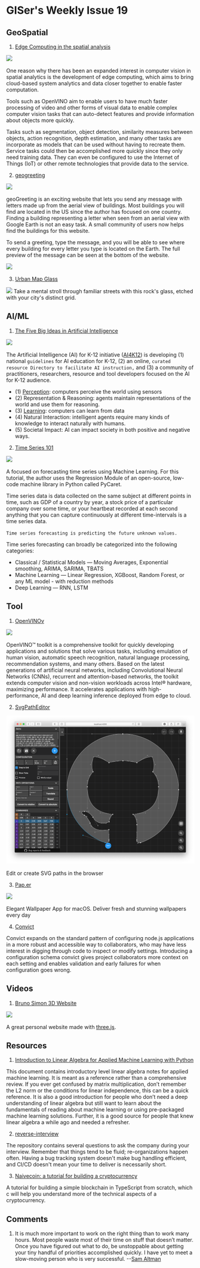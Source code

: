 # GISer's Weekly Issue 19

## GeoSpatial

1. [Edge Computing in the spatial analysis](https://www.gislounge.com/recent-developments-in-spatial-analysis-and-computer-vision/)

![](https://www.notebookcheck.net/fileadmin/_processed_/6/c/csm_TB1QdC2KhjaK1RjSZKzXXXVwXXa_3302_1854_33438f804b.png)

One reason why there has been an expanded interest in computer vision in spatial analytics is the development of edge computing, which aims to bring cloud-based system analytics and data closer together to enable faster computation.

Tools such as OpenVINO aim to enable users to have much faster processing of video and other forms of visual data to enable complex computer vision tasks that can auto-detect features and provide information about objects more quickly.

Tasks such as segmentation, object detection, similarity measures between objects, action recognition, depth estimation, and many other tasks are incorporate as models that can be used without having to recreate them. Service tasks could then be accomplished more quickly since they only need training data. They can even be configured to use the Internet of Things (IoT) or other remote technologies that provide data to the service.

2. [geogreeting](http://geogreeting.com/main.html#)

![](../images/issue-19-1.png)

geoGreeting is an exciting website that lets you send any message with letters made up from the aerial view of buildings. Most buildings you will find are located in the US since the author has focused on one country. Finding a building representing a letter when seen from an aerial view with Google Earth is not an easy task. A small community of users now helps find the buildings for this website.

To send a greeting, type the message, and you will be able to see where every building for every letter you type is located on the Earth. The full preview of the message can be seen at the bottom of the website.

![](https://cloud.addictivetips.com/wp-content/uploads/2009/04/geogreetinglettersmadefromaerialviewofbuildings.jpg)

3. [Urban Map Glass](https://www.uncommongoods.com/product/urban-map-glass#234330000020)

![](https://www.uncommongoods.com/images/items/23400/234330000002_1_640px.jpg)
Take a mental stroll through familiar streets with this rock's glass, etched with your city's distinct grid.

## AI/ML

1. [The Five Big Ideas in Artificial Intelligence](https://ai4k12.org/resources/big-ideas-poster/)

![](https://i2.wp.com/ai4k12.org/wp-content/uploads/2021/03/AI4K12poster-5.png?resize=1024%2C662&ssl=1)

The Artificial Intelligence (AI) for K-12 initiative ([AI4K12](https://ai4k12.org/)) is developing (1) national `guidelines` for AI education for K-12, (2) an online, `curated resource Directory to facilitate AI instruction,` and (3) a community of practitioners, researchers, resource and tool developers focused on the AI for K-12 audience.

- (1) [Perception](https://ai4k12.org/big-idea-1-overview/): computers perceive the world using sensors
- (2) Representation & Reasoning: agents maintain representations of the world and use them for reasoning.
- (3) [Learning](https://ai4k12.org/big-idea-3-overview/): computers can learn from data
- (4) Natural Interaction: intelligent agents require many kinds of knowledge to interact naturally with humans.
- (5) Societal Impact: AI can impact society in both positive and negative ways.

2. [Time Series 101](https://towardsdatascience.com/time-series-101-for-beginners-7427dcfdc2f1)

![](https://miro.medium.com/max/700/0*AfqHPFyS5tc-9Amn)

A focused on forecasting time series using Machine Learning. For this tutorial, the author uses the Regression Module of an open-source, low-code machine library in Python called PyCaret.

Time series data is data collected on the same subject at different points in time, such as GDP of a country by year, a stock price of a particular company over some time, or your heartbeat recorded at each second anything that you can capture continuously at different time-intervals is a time series data.

`Time series forecasting is predicting the future unknown values. `

Time series forecasting can broadly be categorized into the following categories:

- Classical / Statistical Models — Moving Averages, Exponential smoothing, ARIMA, SARIMA, TBATS
- Machine Learning — Linear Regression, XGBoost, Random Forest, or any ML model - with reduction methods
- Deep Learning — RNN, LSTM

## Tool

1.  [OpenVINOv](https://docs.openvinotoolkit.org/latest/index.html)

![](https://docs.openvinotoolkit.org/latest/OpenVINO-diagram.png)

OpenVINO™ toolkit is a comprehensive toolkit for quickly developing applications and solutions that solve various tasks, including emulation of human vision, automatic speech recognition, natural language processing, recommendation systems, and many others. Based on the latest generations of artificial neural networks, including Convolutional Neural Networks (CNNs), recurrent and attention-based networks, the toolkit extends computer vision and non-vision workloads across Intel® hardware, maximizing performance. It accelerates applications with high-performance, AI and deep learning inference deployed from edge to cloud.

2. [SvgPathEditor](https://github.com/Yqnn/svg-path-editor)

![](https://github.com/Yqnn/svg-path-editor/raw/master/doc/screenshot.png)

Edit or create SVG paths in the browser

3. [Pap.er](https://paper.meiyuan.in/)

![](https://www.maxiapple.com/wp-content/uploads/2019/06/pap-er-paper-macos-mac-gratuit-2.jpg)

Elegant Wallpaper App for macOS. Deliver fresh and stunning wallpapers every day

4. [Convict](https://www.npmjs.com/package/convict)

Convict expands on the standard pattern of configuring node.js applications in a more robust and accessible way to collaborators, who may have less interest in digging through code to inspect or modify settings. Introducing a configuration schema convict gives project collaborators more context on each setting and enables validation and early failures for when configuration goes wrong.

## Videos

1. [Bruno Simon 3D Website](https://www.youtube.com/watch?v=PN5YvuHVQXg)

![](https://assets.awwwards.com/awards/external/2019/11/5dc59648e21a6648182746_static.jpeg)

A great personal website made with [three.js](https://threejs.org/).

## Resources

1. [Introduction to Linear Algebra for Applied Machine Learning with Python](https://pabloinsente.github.io/intro-linear-algebra)

This document contains introductory level linear algebra notes for applied machine learning. It is meant as a reference rather than a comprehensive review. If you ever get confused by matrix multiplication, don’t remember the L2 norm or the conditions for linear independence, this can be a quick reference. It is also a good introduction for people who don’t need a deep understanding of linear algebra but still want to learn about the fundamentals of reading about machine learning or using pre-packaged machine learning solutions. Further, it is a good source for people that knew linear algebra a while ago and needed a refresher.

2. [reverse-interview](https://github.com/viraptor/reverse-interview)

The repository contains several questions to ask the company during your interview. Remember that things tend to be fluid; re-organizations happen often. Having a bug tracking system doesn't make bug handling efficient, and CI/CD doesn't mean your time to deliver is necessarily short.

3. [Naivecoin: a tutorial for building a cryptocurrency](https://lhartikk.github.io/jekyll/update/2017/07/14/chapter1.html)

A tutorial for building a simple blockchain in TypeScript from scratch, which c will help you understand more of the technical aspects of a cryptocurrency.

## Comments

1. It is much more important to work on the right thing than to work many hours. Most people waste most of their time on stuff that doesn’t matter. Once you have figured out what to do, be unstoppable about getting your tiny handful of priorities accomplished quickly. I have yet to meet a slow-moving person who is very successful.
   --[Sam Altman](https://blog.samaltman.com/how-to-be-successful)
